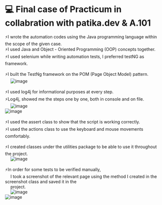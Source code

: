 # 💻 Final case of Practicum in collabration with patika.dev & A.101
⚡I wrote the automation codes using the Java programming language within the scope of the given case. <br>
⚡I used Java and Object - Oriented Programming (OOP) concepts together. <br>
⚡I used selenium while writing automation tests, I preferred testNG as framework. <br> <br>
⚡I built the TestNg framework on the POM (Page Object Model) pattern. <br>
&emsp; ![image](https://user-images.githubusercontent.com/111094536/199253172-a581a0e7-a53e-48e9-b51d-d46f7ff0e25a.png) <br> <br>
⚡I used log4j for informational purposes at every step. <br>
⚡Log4j, showed me the steps one by one, both in console and on file. <br>
&emsp; ![image](https://user-images.githubusercontent.com/111094536/199254315-8b2afb49-e309-4014-863c-bf48f35a590c.png) <br>
![image](https://user-images.githubusercontent.com/111094536/199254481-9e8d6592-52d1-4978-8f5a-1a0fd72ad210.png) <br> <br>
⚡I used the assert class to show that the script is working correctly. <br>
⚡I used the actions class to use the keyboard and mouse movements comfortably. <br> <br>
⚡I created classes under the utilities package to be able to use it throughout the project. <br>
&emsp; ![image](https://user-images.githubusercontent.com/111094536/199255082-2009b785-38f3-4d4a-9fe4-3a6a9418222b.png) <br> <br>
⚡In order for some tests to be verified manually, <br> 
&emsp; I took a screenshot of the relevant page using the method I created in the screenshot class and saved it in the <br> &emsp; project. <br>
&emsp; ![image](https://user-images.githubusercontent.com/111094536/199256634-150f3b2b-2b68-4740-99f5-03e2729349a2.png) <br>
![image](https://user-images.githubusercontent.com/111094536/199256788-a8bfa65d-296f-4a00-839a-a614858814fe.png)

